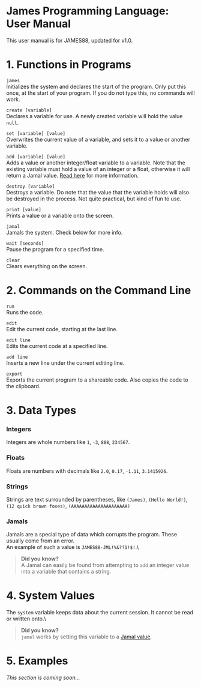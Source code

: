 # James Programming Language: User Manual
This user manual is for JAMES88, updated for v1.0.

# 1. Functions in Programs
`james`\
Initializes the system and declares the start of the program. Only put this once, at the start of your program. If you do not type this, no commands will work.

`create [variable]`\
Declares a variable for use. A newly created variable will hold the value `null`.

`set [variable] [value]`\
Overwrites the current value of a variable, and sets it to a value or another variable.

`add [variable] [value]`\
Adds a value or another integer/float variable to a variable. Note that the existing variable must hold a value of an integer or a float, otherwise it will return a Jamal value. [Read here](#jamals) for more information.

`destroy [variable]`\
Destroys a variable. Do note that the value that the variable holds will also be destroyed in the process. Not quite practical, but kind of fun to use.

`print [value]`\
Prints a value or a variable onto the screen.

`jamal`\
Jamals the system. Check below for more info.

`wait [seconds]`\
Pause the program for a specified time.

`clear`\
Clears everything on the screen.

# 2. Commands on the Command Line

`run`\
Runs the code.

`edit`\
Edit the current code, starting at the last line.

`edit line`\
Edits the current code at a specified line.

`add line`\
Inserts a new line under the current editing line.

`export`\
Exports the current program to a shareable code. Also copies the code to the clipboard.

# 3. Data Types

### Integers
Integers are whole numbers like `1`, `-3`, `888`, `234567`.

### Floats
Floats are numbers with decimals like `2.0`, `0.17`, `-1.11`, `3.1415926`.

### Strings
Strings are text surrounded by parentheses, like `(James)`, `(Hello World!)`, `(12 quick brown foxes)`, `(AAAAAAAAAAAAAAAAAAAAA)`

### Jamals
Jamals are a special type of data which corrupts the program. These usually come from an error.\
An example of such a value is `JAMES88-JML!%&??1!$!`.\
> **Did you know?**\
> A Jamal can easily be found from attempting to `add` an integer value into a variable that contains a string.

# 4. System Values
The `system` variable keeps data about the current session. It cannot be read or written onto.\
> **Did you know?**\
> `jamal` works by setting this variable to a [Jamal value](#jamals).

# 5. Examples
*This section is coming soon...*

